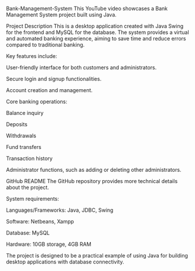 Bank-Management-System
This YouTube video showcases a Bank Management System project built using Java.

Project Description This is a desktop application created with Java Swing for the frontend and MySQL for the database. The system provides a virtual and automated banking experience, aiming to save time and reduce errors compared to traditional banking.

Key features include:

User-friendly interface for both customers and administrators.

Secure login and signup functionalities.

Account creation and management.

Core banking operations:

Balance inquiry

Deposits

Withdrawals

Fund transfers

Transaction history

Administrator functions, such as adding or deleting other administrators.

GitHub README The GitHub repository provides more technical details about the project.

System requirements:

Languages/Frameworks: Java, JDBC, Swing

Software: Netbeans, Xampp

Database: MySQL

Hardware: 10GB storage, 4GB RAM

The project is designed to be a practical example of using Java for building desktop applications with database connectivity.
